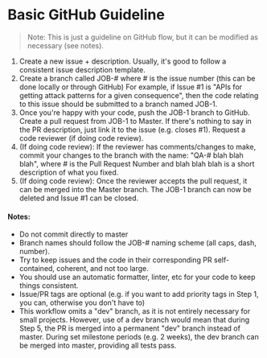 # Basic GitHub Guideline

> Note: This is just a guideline on GitHub flow, but it can be modified as necessary (see notes). 

1. Create a new issue + description. Usually, it's good to follow a consistent issue description template.
2. Create a branch called JOB-# where # is the issue number (this can be done locally or through GitHub) For example, if Issue #1 is "APIs for getting attack patterns for a given consequence", then the code relating to this issue should be submitted to a branch named JOB-1.
3. Once you're happy with your code, push the JOB-1 branch to GitHub. Create a pull request from JOB-1 to Master. If there's nothing to say in the PR description, just link it to the issue (e.g. closes #1). Request a code reviewer (if doing code review).
4. (If doing code review): If the reviewer has comments/changes to make, commit your changes to the branch with the name: "QA-# blah blah blah", where # is the Pull Request Number and blah blah blah is a short description of what you fixed. 
5. (If doing code review): Once the reviewer accepts the pull request, it can be merged into the Master branch. The JOB-1 branch can now be deleted and Issue #1 can be closed. 

#### Notes:

- Do not commit directly to master
- Branch names should follow the JOB-# naming scheme (all caps, dash, number).
- Try to keep issues and the code in their corresponding PR self-contained, coherent, and not too large. 
- You should use an automatic formatter, linter, etc for your code  to keep things consistent. 
- Issue/PR tags are optional (e.g. if you want to add priority tags in Step 1, you can, otherwise you don't have to)
- This workflow omits a "dev" branch, as it is not entirely necessary for small projects. However, use of a dev branch would mean that during Step 5, the PR is merged into a permanent "dev" branch instead of master. During set milestone periods (e.g. 2 weeks), the dev branch can be merged into master, providing all tests pass.  